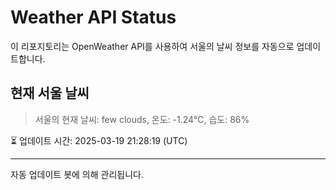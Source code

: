 
# Weather API Status

이 리포지토리는 OpenWeather API를 사용하여 서울의 날씨 정보를 자동으로 업데이트합니다.

## 현재 서울 날씨
> 서울의 현재 날씨: few clouds, 온도: -1.24°C, 습도: 86%

⏳ 업데이트 시간: 2025-03-19 21:28:19 (UTC)

---
자동 업데이트 봇에 의해 관리됩니다.
